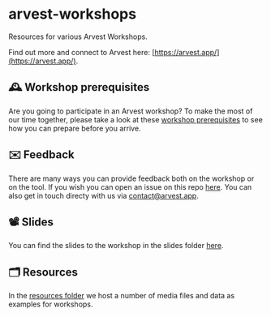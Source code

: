 # arvest-workshops

Resources for various Arvest Workshops.

Find out more and connect to Arvest here: [https://arvest.app/](https://arvest.app/).

## 🕰️ Workshop prerequisites

Are you going to participate in an Arvest workshop? To make the most of our time together, please take a look at these [workshop prerequisites](/docs/workshop-prerequisites.md) to see how you can prepare before you arrive.

## ✉️ Feedback

There are many ways you can provide feedback both on the workshop or on the tool. If you wish you can open an issue on this repo [here](https://github.com/ARVEST-APP/arvest-workshops/issues). You can also get in touch directy with us via [contact@arvest.app](contact@arvest.app).

## 📽️ Slides

You can find the slides to the workshop in the slides folder [here](/slides/).

## 🗂️ Resources

In the [resources folder](/resources/) we host a number of media files and data as examples for workshops.